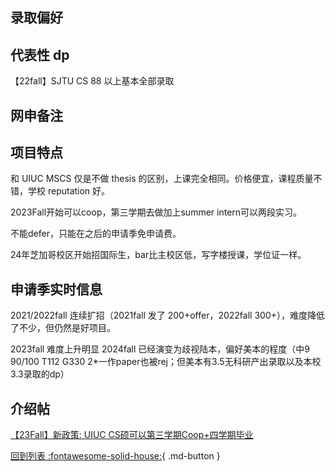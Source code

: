 ## 录取偏好

## 代表性 dp

【22fall】SJTU CS 88 以上基本全部录取

## 网申备注

## 项目特点

和 UIUC MSCS 仅是不做 thesis 的区别，上课完全相同。价格便宜，课程质量不错，学校 reputation 好。

2023Fall开始可以coop，第三学期去做加上summer intern可以两段实习。

不能defer，只能在之后的申请季免申请费。

24年芝加哥校区开始招国际生，bar比主校区低，写字楼授课，学位证一样。

## 申请季实时信息

2021/2022fall 连续扩招（2021fall 发了 200+offer，2022fall 300+），难度降低了不少，但仍然是好项目。

2023fall 难度上升明显
2024fall 已经演变为歧视陆本，偏好美本的程度（中9 90/100 T112 G330 2*一作paper也被rej；但美本有3.5无科研产出录取以及本校3.3录取的dp）

## 介绍帖
[【23Fall】新政策: UIUC CS硕可以第三学期Coop+四学期毕业](https://www.1point3acres.com/bbs/thread-988120-1-1.html)

[回到列表 :fontawesome-solid-house:](grade.md){ .md-button }
